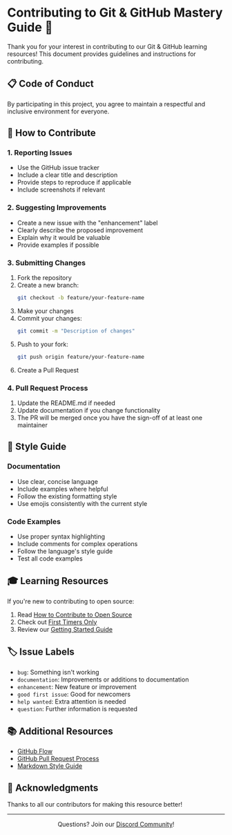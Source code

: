 # Contributing to Git & GitHub Mastery Guide 🤝

Thank you for your interest in contributing to our Git & GitHub learning resources! This document provides guidelines and instructions for contributing.

## 📋 Code of Conduct

By participating in this project, you agree to maintain a respectful and inclusive environment for everyone.

## 🎯 How to Contribute

### 1. Reporting Issues

- Use the GitHub issue tracker
- Include a clear title and description
- Provide steps to reproduce if applicable
- Include screenshots if relevant

### 2. Suggesting Improvements

- Create a new issue with the "enhancement" label
- Clearly describe the proposed improvement
- Explain why it would be valuable
- Provide examples if possible

### 3. Submitting Changes

1. Fork the repository
2. Create a new branch:
   ```bash
   git checkout -b feature/your-feature-name
   ```
3. Make your changes
4. Commit your changes:
   ```bash
   git commit -m "Description of changes"
   ```
5. Push to your fork:
   ```bash
   git push origin feature/your-feature-name
   ```
6. Create a Pull Request

### 4. Pull Request Process

1. Update the README.md if needed
2. Update documentation if you change functionality
3. The PR will be merged once you have the sign-off of at least one maintainer

## 📝 Style Guide

### Documentation

- Use clear, concise language
- Include examples where helpful
- Follow the existing formatting style
- Use emojis consistently with the current style

### Code Examples

- Use proper syntax highlighting
- Include comments for complex operations
- Follow the language's style guide
- Test all code examples

## 🎓 Learning Resources

If you're new to contributing to open source:

1. Read [How to Contribute to Open Source](https://opensource.guide/how-to-contribute/)
2. Check out [First Timers Only](https://www.firsttimersonly.com/)
3. Review our [Getting Started Guide](docs/getting-started.md)

## 🏷️ Issue Labels

- `bug`: Something isn't working
- `documentation`: Improvements or additions to documentation
- `enhancement`: New feature or improvement
- `good first issue`: Good for newcomers
- `help wanted`: Extra attention is needed
- `question`: Further information is requested

## 📚 Additional Resources

- [GitHub Flow](https://guides.github.com/introduction/flow/)
- [GitHub Pull Request Process](https://help.github.com/articles/about-pull-requests/)
- [Markdown Style Guide](https://www.markdownguide.org/basic-syntax/)

## 🙏 Acknowledgments

Thanks to all our contributors for making this resource better!

---

<div align="center">
  <p>Questions? Join our <a href="https://discord.gg/vihaya">Discord Community</a>!</p>
</div> 
